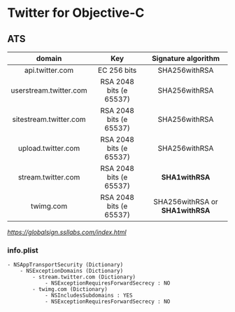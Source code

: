 # Twitter for Objective-C

## ATS

|domain|Key|Signature algorithm|
|:---:|:---:|:---:|
|api.twitter.com|EC 256 bits|SHA256withRSA|
|userstream.twitter.com|RSA 2048 bits (e 65537)|SHA256withRSA|
|sitestream.twitter.com|RSA 2048 bits (e 65537)|SHA256withRSA|
|upload.twitter.com|RSA 2048 bits (e 65537)|SHA256withRSA|
|stream.twitter.com|RSA 2048 bits (e 65537)|**SHA1withRSA**|
|twimg.com| RSA 2048 bits (e 65537)|SHA256withRSA or **SHA1withRSA**|
*https://globalsign.ssllabs.com/index.html*


### info.plist
```
- NSAppTransportSecurity (Dictionary)
	- NSExceptionDomains (Dictionary)
		- stream.twitter.com (Dictionary)
			- NSExceptionRequiresForwardSecrecy : NO
		- twimg.com (Dictionary)
			- NSIncludesSubdomains : YES
			- NSExceptionRequiresForwardSecrecy : NO
```
